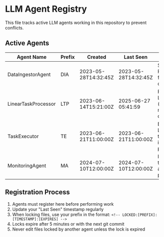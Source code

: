 # LLM Agent Registry
<!-- Updated: 2024-07-10T12:00:00Z -->

This file tracks active LLM agents working in this repository to prevent conflicts.

## Active Agents

| Agent Name | Prefix | Created | Last Seen | Scope |
|------------|--------|---------|-----------|-------|
| DataIngestorAgent | DIA | 2023-05-28T14:32:45Z | 2023-05-28T14:32:45Z | Setting up Python project for personal data ingestion |
| LinearTaskProcessor | LTP | 2023-06-14T15:21:00Z | 2025-06-27 05:41:59 | Processing Linear issues (label management, decomposition) |
| TaskExecutor | TE | 2023-06-21T11:00:00Z | 2023-06-21T11:00:00Z | Executing Linear tasks for the data-ingestor project |
| MonitoringAgent | MA | 2024-07-10T12:00:00Z | 2024-07-10T12:00:00Z | Implementing task monitoring and Linear task processing |

## Registration Process

1. Agents must register here before performing work
2. Update your "Last Seen" timestamp regularly
3. When locking files, use your prefix in the format: `<!-- LOCKED:[PREFIX]:[TIMESTAMP]:[EXPIRES] -->`
4. Locks expire after 5 minutes or with the next git commit
5. Never edit files locked by another agent unless the lock is expired
